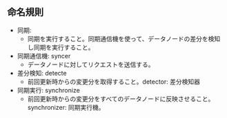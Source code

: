 ## 命名規則
- 同期:
    - 同期を実行すること。同期通信機を使って、データノードの差分を検知し同期を実行すること。
- 同期通信機: syncer
    - データノードに対してリクエストを送信する。
- 差分検知: detecte
    - 前回更新時からの変更分を取得すること。detector: 差分検知器
- 同期実行: synchronize
    - 前回更新時からの変更分をすべてのデータノードに反映させること。synchronizer: 同期実行機。